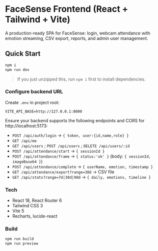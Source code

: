 # FaceSense Frontend (React + Tailwind + Vite)

A production-ready SPA for FaceSense: login, webcam attendance with emotion streaming, CSV export, reports, and admin user management.

## Quick Start

```bash
npm i
npm run dev
```

> If you just unzipped this, run `npm i` first to install dependencies.

### Configure backend URL

Create `.env` in project root:

```
VITE_API_BASE=http://127.0.0.1:8000
```

Ensure your backend supports the following endpoints and CORS for http://localhost:5173:

- `POST /api/auth/login` → `{ token, user:{id,name,role} }`
- `GET /api/me`
- `GET /api/users` ; `POST /api/users` ; `DELETE /api/users/:id`
- `POST /api/attendance/start` → `{ sessionId }`
- `POST /api/attendance/frame` → `{ status:'ok' }` (body: `{ sessionId, imageBase64 }`)
- `POST /api/attendance/complete` → `{ userName, emotion, timestamp }`
- `GET /api/attendance/export?range=30d` → CSV file
- `GET /api/stats?range=7d|30d|90d` → `{ daily, emotions, timeline }`

### Tech
- React 18, React Router 6
- Tailwind CSS 3
- Vite 5
- Recharts, lucide-react

### Build
```bash
npm run build
npm run preview
```

